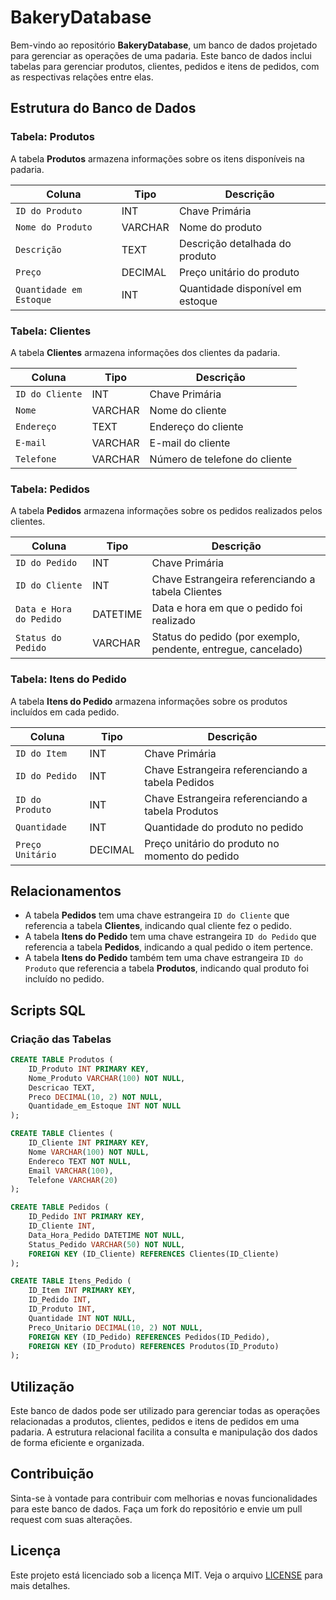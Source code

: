 # BakeryDatabase

Bem-vindo ao repositório **BakeryDatabase**, um banco de dados projetado para gerenciar as operações de uma padaria. Este banco de dados inclui tabelas para gerenciar produtos, clientes, pedidos e itens de pedidos, com as respectivas relações entre elas.

## Estrutura do Banco de Dados

### Tabela: Produtos

A tabela **Produtos** armazena informações sobre os itens disponíveis na padaria.

| Coluna              | Tipo       | Descrição                     |
|---------------------|------------|-------------------------------|
| `ID do Produto`     | INT        | Chave Primária                |
| `Nome do Produto`   | VARCHAR    | Nome do produto               |
| `Descrição`         | TEXT       | Descrição detalhada do produto|
| `Preço`             | DECIMAL    | Preço unitário do produto     |
| `Quantidade em Estoque` | INT    | Quantidade disponível em estoque |

### Tabela: Clientes

A tabela **Clientes** armazena informações dos clientes da padaria.

| Coluna           | Tipo       | Descrição                     |
|------------------|------------|-------------------------------|
| `ID do Cliente`  | INT        | Chave Primária                |
| `Nome`           | VARCHAR    | Nome do cliente               |
| `Endereço`       | TEXT       | Endereço do cliente           |
| `E-mail`         | VARCHAR    | E-mail do cliente             |
| `Telefone`       | VARCHAR    | Número de telefone do cliente |

### Tabela: Pedidos

A tabela **Pedidos** armazena informações sobre os pedidos realizados pelos clientes.

| Coluna           | Tipo       | Descrição                                  |
|------------------|------------|--------------------------------------------|
| `ID do Pedido`   | INT        | Chave Primária                             |
| `ID do Cliente`  | INT        | Chave Estrangeira referenciando a tabela Clientes |
| `Data e Hora do Pedido` | DATETIME | Data e hora em que o pedido foi realizado |
| `Status do Pedido` | VARCHAR  | Status do pedido (por exemplo, pendente, entregue, cancelado) |

### Tabela: Itens do Pedido

A tabela **Itens do Pedido** armazena informações sobre os produtos incluídos em cada pedido.

| Coluna           | Tipo       | Descrição                                  |
|------------------|------------|--------------------------------------------|
| `ID do Item`     | INT        | Chave Primária                             |
| `ID do Pedido`   | INT        | Chave Estrangeira referenciando a tabela Pedidos |
| `ID do Produto`  | INT        | Chave Estrangeira referenciando a tabela Produtos |
| `Quantidade`     | INT        | Quantidade do produto no pedido            |
| `Preço Unitário` | DECIMAL    | Preço unitário do produto no momento do pedido |

## Relacionamentos

- A tabela **Pedidos** tem uma chave estrangeira `ID do Cliente` que referencia a tabela **Clientes**, indicando qual cliente fez o pedido.
- A tabela **Itens do Pedido** tem uma chave estrangeira `ID do Pedido` que referencia a tabela **Pedidos**, indicando a qual pedido o item pertence.
- A tabela **Itens do Pedido** também tem uma chave estrangeira `ID do Produto` que referencia a tabela **Produtos**, indicando qual produto foi incluído no pedido.

## Scripts SQL

### Criação das Tabelas

```sql
CREATE TABLE Produtos (
    ID_Produto INT PRIMARY KEY,
    Nome_Produto VARCHAR(100) NOT NULL,
    Descricao TEXT,
    Preco DECIMAL(10, 2) NOT NULL,
    Quantidade_em_Estoque INT NOT NULL
);

CREATE TABLE Clientes (
    ID_Cliente INT PRIMARY KEY,
    Nome VARCHAR(100) NOT NULL,
    Endereco TEXT NOT NULL,
    Email VARCHAR(100),
    Telefone VARCHAR(20)
);

CREATE TABLE Pedidos (
    ID_Pedido INT PRIMARY KEY,
    ID_Cliente INT,
    Data_Hora_Pedido DATETIME NOT NULL,
    Status_Pedido VARCHAR(50) NOT NULL,
    FOREIGN KEY (ID_Cliente) REFERENCES Clientes(ID_Cliente)
);

CREATE TABLE Itens_Pedido (
    ID_Item INT PRIMARY KEY,
    ID_Pedido INT,
    ID_Produto INT,
    Quantidade INT NOT NULL,
    Preco_Unitario DECIMAL(10, 2) NOT NULL,
    FOREIGN KEY (ID_Pedido) REFERENCES Pedidos(ID_Pedido),
    FOREIGN KEY (ID_Produto) REFERENCES Produtos(ID_Produto)
);
```

## Utilização

Este banco de dados pode ser utilizado para gerenciar todas as operações relacionadas a produtos, clientes, pedidos e itens de pedidos em uma padaria. A estrutura relacional facilita a consulta e manipulação dos dados de forma eficiente e organizada.

## Contribuição

Sinta-se à vontade para contribuir com melhorias e novas funcionalidades para este banco de dados. Faça um fork do repositório e envie um pull request com suas alterações.

## Licença

Este projeto está licenciado sob a licença MIT. Veja o arquivo [LICENSE](LICENSE) para mais detalhes.
